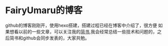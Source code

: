 # FairyUmaru的博客
github的博客刚刚开，使用hexo搭建，搭建过程已经在博客中介绍了，很方便
如果想看以前的一些文章，可以关注我的[简书](https://www.jianshu.com/u/03a68162b7dc),我会经常总结一些技术和问题的，之后简书和github会同步发表的，大家共勉。
